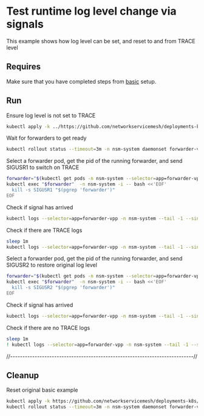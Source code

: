 # Test runtime log level change via signals

This example shows how log level can be set, and reset to and from TRACE level

## Requires

Make sure that you have completed steps from [basic](../../basic) setup.


## Run

Ensure log level is not set to TRACE
```bash
kubectl apply -k ../https://github.com/networkservicemesh/deployments-k8s/examples/features/runtime-loglevel-change?ref=a93498171537efbfcfb704c5272519cc771c5ff0
```

Wait for forwarders to get ready
```bash
kubectl rollout status --timeout=3m -n nsm-system daemonset forwarder-vpp
```

Select a forwarder pod, get the pid of the running forwarder, and send SIGUSR1 to switch on TRACE
```bash
forwarder="$(kubectl get pods -n nsm-system --selector=app=forwarder-vpp --template '{{range .items}}{{.metadata.name}}{{"\n"}}{{end}}' | head -1)"
kubectl exec "$forwarder"  -n nsm-system -i -- bash <<'EOF'
  kill -s SIGUSR1 "$(pgrep 'forwarder')"
EOF
```

Check if signal has arrived
```bash
kubectl logs --selector=app=forwarder-vpp -n nsm-system --tail -1 --since=1m | grep "SetupLevelChangeOnSignal"
```

Check if there are TRACE logs
```bash
sleep 1m
kubectl logs --selector=app=forwarder-vpp -n nsm-system --tail -1 --since=1m | grep "TRAC"
```

Select a forwarder pod, get the pid of the running forwarder, and send SIGUSR2 to restore original log level
```bash
forwarder="$(kubectl get pods -n nsm-system --selector=app=forwarder-vpp --template '{{range .items}}{{.metadata.name}}{{"\n"}}{{end}}' | head -1)"
kubectl exec "$forwarder"  -n nsm-system -i -- bash <<'EOF'
  kill -s SIGUSR2 "$(pgrep 'forwarder')"
EOF
```

Check if signal has arrived
```bash
kubectl logs --selector=app=forwarder-vpp -n nsm-system --tail -1 --since=1m | grep "SetupLevelChangeOnSignal"
  ```

Check if there are no TRACE logs
```bash
sleep 1m
! kubectl logs --selector=app=forwarder-vpp -n nsm-system --tail -1 --since=1m | grep "TRAC"
```

//---------------------------------------------------------------------------//
## Cleanup

Reset original basic example
```bash
kubectl apply -k https://github.com/networkservicemesh/deployments-k8s/examples/basic?ref=a93498171537efbfcfb704c5272519cc771c5ff0
kubectl rollout status --timeout=3m -n nsm-system daemonset forwarder-vpp
```
